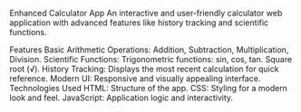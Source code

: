 Enhanced Calculator App
An interactive and user-friendly calculator web application with advanced features like history tracking and scientific functions.




Features
Basic Arithmetic Operations: Addition, Subtraction, Multiplication, Division.
Scientific Functions:
Trigonometric functions: sin, cos, tan.
Square root (√).
History Tracking: Displays the most recent calculation for quick reference.
Modern UI: Responsive and visually appealing interface.
Technologies Used
HTML: Structure of the app.
CSS: Styling for a modern look and feel.
JavaScript: Application logic and interactivity.
